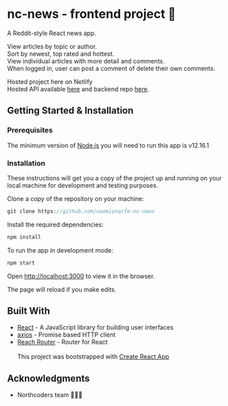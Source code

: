 # nc-news - frontend project :newspaper:

A Reddit-style React news app.

View articles by topic or author.<br />
Sort by newest, top rated and hottest.<br />
View individual articles with more detail and comments. <br />
When logged in, user can post a comment of delete their own comments.

Hosted project here on Netlify<br/>
Hosted API available [here](https://nt-nc-news.herokuapp.com/api) and backend repo [here](https://github.com/naomiuna/nc-news).

## Getting Started & Installation

### Prerequisites

The minimum version of [Node.js](https://nodejs.org/en/download) you will need to run this app is v12.16.1

### Installation

These instructions will get you a copy of the project up and running on your local machine for development and testing purposes.

Clone a copy of the repository on your machine:

```javascript
git clone https://github.com/naomiuna/fe-nc-news
```

Install the required dependencies:

```javascript
npm install
```

To run the app in development mode:

```javascript
npm start
```

Open [http://localhost:3000](http://localhost:3000) to view it in the browser.

The page will reload if you make edits.<br />

## Built With

- [React](https://reactjs.org/) - A JavaScript library for building user interfaces
- [axios](https://github.com/axios/axios) - Promise based HTTP client
- [Reach Router](https://reach.tech/router) - Router for React<br /><br />
  This project was bootstrapped with [Create React App](https://github.com/facebook/create-react-app)

## Acknowledgments

- Northcoders team 🧑🏻‍💻
